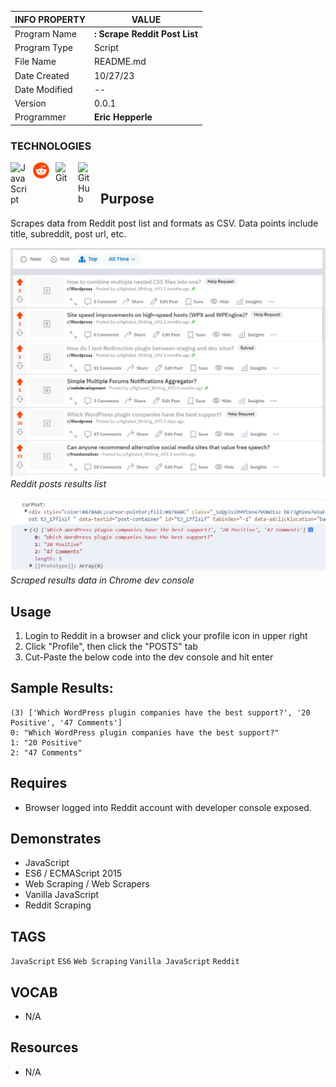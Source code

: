 | INFO PROPERTY | VALUE                                       |
| ------------- | ------------------------------------------- |
| Program Name  | **: Scrape Reddit Post List** |
| Program Type  | Script                                      |
| File Name     | README.md                                   |
| Date Created  | 10/27/23                                    |
| Date Modified | --                                          |
| Version       | 0.0.1                                       |
| Programmer    | **Eric Hepperle**                           |

### TECHNOLOGIES

<img align="left" alt="JavaScript" title="JavaScript" width="26px" src="https://cdn.jsdelivr.net/gh/devicons/devicon/icons/javascript/javascript-original.svg" style="padding-right:10px;" />

<img align="left" alt="Reddit" title="Reddit" width="26px" src="/img/reddit-logo-2436.svg" style="padding-right:10px;" />

<img align="left" alt="Git" title="Git" width="26px" src="https://cdn.jsdelivr.net/gh/devicons/devicon/icons/git/git-original.svg" style="padding-right:10px;" />

<img align="left" alt="GitHub" title="GitHub" width="26px" src="https://user-images.githubusercontent.com/3369400/139448065-39a229ba-4b06-434b-bc67-616e2ed80c8f.png" style="padding-right:10px;" />

<br>

## Purpose

Scrapes data from Reddit post list and formats as CSV. Data points include title, subreddit, post url, etc.

![Reddit posts results list](img/screens/screen-ehd--reddit-01.jpg)
_Reddit posts results list_

![Scraped results data in Chrome dev console](img/screens/screen-ehd--reddit-02.jpg)
_Scraped results data in Chrome dev console_
    
## Usage

1. Login to Reddit in a browser and click your profile icon in upper right
2. Click "Profile", then click the "POSTS" tab
3. Cut-Paste the below code into the dev console and hit enter
    
## Sample Results: 

~~~
(3) ['Which WordPress plugin companies have the best support?', '20 Positive', '47 Comments']
0: "Which WordPress plugin companies have the best support?"
1: "20 Positive"
2: "47 Comments"
~~~

## Requires
* Browser logged into Reddit account with developer console exposed.
    
## Demonstrates
* JavaScript
* ES6 / ECMAScript 2015
* Web Scraping / Web Scrapers
* Vanilla JavaScript
* Reddit Scraping

## TAGS
`JavaScript` `ES6` `Web Scraping` `Vanilla JavaScript` `Reddit`

## VOCAB
- N/A

## Resources
- N/A
